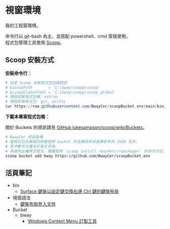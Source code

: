 視窗環境
=======


我的工程窗環境。

命令行以 git-bash 為主，並搭配 powershell、cmd 穿插使用。<br>
程式包管理工具使用 [Scoop](https://scoop.sh)。



## Scoop 安裝方式


**安裝命令行：**

```ps1
# 設定 Scoop 安裝程式包目錄路徑
# $scoopPath       = 'C:\bway\cwapp\scoop'
# $scoopGlobalPath = 'C:\bway\cwapp\scoop_global'
# 預設安裝程式包桶: extras
# 預設安裝程式包: git, wsltty
iwr https://raw.githubusercontent.com/BwayCer/scoopBucket.env/main/bin/installTerminal.ps1 | iex
```

**下載本專案程式包桶：**

關於 Buckets 的資訊請見 [GitHub lukesampson/scoop/wiki/Buckets](https://github.com/lukesampson/scoop/wiki/Buckets)。

```sh
# BwayCer 的自製桶
# 當程式包名稱相同時會依照 bucket 的名稱排序來選擇參考的 JSON 文件，
# 其中數字又優先於英文字母。
# 為避免此種情況發生，建議使用 `scoop install <bucket>/<package>` 的命令方式。
scoop bucket add bway https://github.com/BwayCer/scoopBucket.env
```



## 活頁筆記


* bin
  * [Surface 鍵盤以設定鍵交換右邊 Ctrl 鍵的鍵盤布局](./bin/surfaceAddRightCtrl.reg)
* 視窗語法
  * [鍵盤布局登入文件](./looseLeaf/windowsCode/keyboardLayoutRegistry.md)
* Bucket
  * bway
    * [Windows Context Menu 訂製工具](./looseLeaf/bucket/ultimate-windows-context-menu-customizer.md)

